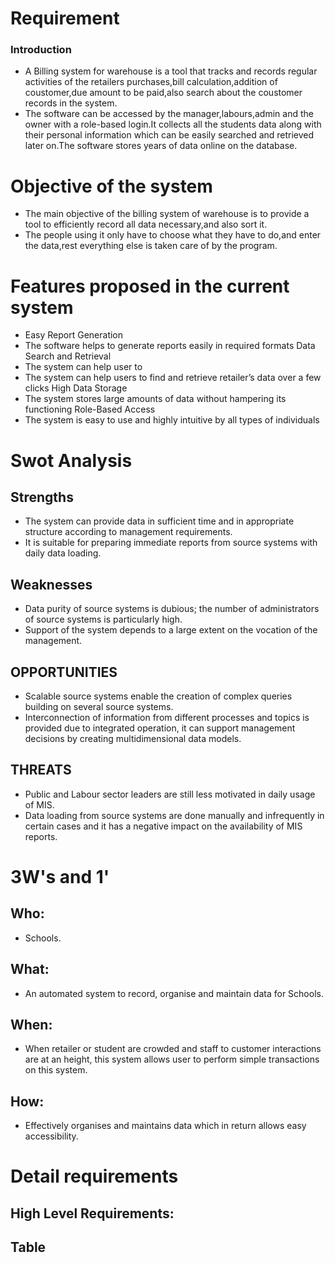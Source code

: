 
# Requirement
### Introduction



* A Billing system for warehouse is a tool that tracks and records regular activities of the retailers purchases,bill calculation,addition of coustomer,due amount to be paid,also search about the coustomer records in the system.
* The software can be accessed by the manager,labours,admin and the owner with a role-based login.It collects all the students data along with their personal information which can be easily searched and retrieved later on.The software stores years of data online on the database.

# Objective of the system
* The main objective of the billing system of warehouse is to provide a tool to efficiently record all data necessary,and also sort it.
* The people using it only have to choose what they have to do,and enter the data,rest everything else is taken care of by the program.

# Features proposed in the current system
* Easy Report Generation 
* The software helps to generate reports easily in required formats Data Search and Retrieval
* The system can help user to 
* The system can help users to find and retrieve retailer’s data over a few clicks High Data Storage
* The system stores large amounts of data without hampering its functioning Role-Based Access
* The system is easy to use and highly intuitive by all types of individuals

# Swot Analysis
## Strengths 
* The system can provide data in sufficient time and in appropriate structure according to management requirements.
* It is suitable for preparing immediate reports from source systems with daily data loading.
## Weaknesses
* Data purity of source systems is dubious; the number of administrators of source systems is particularly high.
* Support of the system depends to a large extent on the vocation of the management.
## OPPORTUNITIES
* Scalable source systems enable the creation of complex queries building on several source systems.
* Interconnection of information from different processes and topics is provided due to integrated operation, it can support management decisions by creating multidimensional data models.
## THREATS
* Public and Labour sector leaders are still less motivated in daily usage of MIS.
* Data loading from source systems are done manually and infrequently in certain cases and it has a negative impact on the availability of MIS reports.

# 3W's and 1'
## Who:
* Schools.
## What:
* An automated system to record, organise and maintain data for Schools.
## When:
* When retailer or student are crowded and staff to customer interactions are at an height, this system allows user to perform simple transactions on this system.
## How:
* Effectively organises and maintains data which in return allows easy accessibility.

# Detail requirements
## High Level Requirements:

## Table